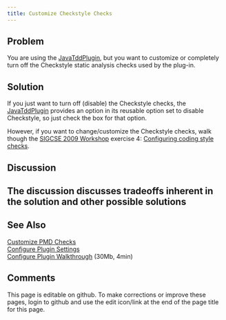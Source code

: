 ```yaml
---
title: Customize Checkstyle Checks
---
```

## Problem 

You are using the [JavaTddPlugin](JavaTddPlugin/), but you want to customize or completely turn off the Checkstyle
static analysis checks used by the plug-in.

## Solution 

If you just want to turn off (disable) the Checkstyle checks, the
[JavaTddPlugin](JavaTddPlugin/) provides an option in its reusable option
set to disable Checkstyle, so just check the box for that option.

However, if you want to change/customize the Checkstyle checks, walk though
the [SIGCSE 2009 Workshop](Sigcse2009Workshop/) exercise 4: [Configuring coding style checks](Sigcse2009Workshop/StaticChecks.html).

## Discussion 

## The discussion discusses tradeoffs inherent in the solution and other possible solutions

## See Also 

[Customize PMD Checks](CustomizePmdChecks.html) <br/>
[Configure Plugin Settings](ConfigurePluginSettings.html) <br/>
[Configure Plugin Walkthrough](ConfigurePluginWalkthrough.html) (30Mb, 4min)

## Comments 

This page is editable on github. To make corrections or improve these
pages, login to github and use the edit icon/link at the end of the
page title for this page.
